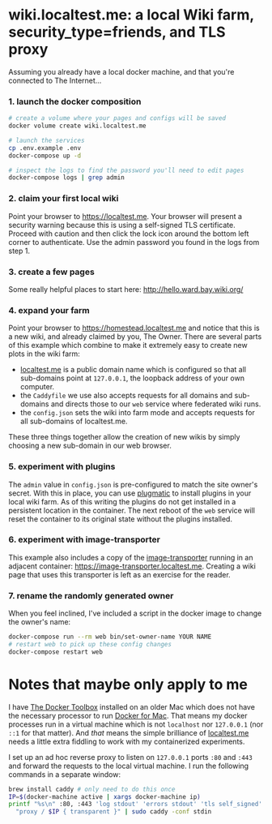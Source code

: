 # wiki.localtest.me: a local Wiki farm, security_type=friends, and TLS proxy

Assuming you already have a local docker machine, and that you're
connected to The Internet...

### 1. launch the docker composition

``` bash
# create a volume where your pages and configs will be saved
docker volume create wiki.localtest.me

# launch the services
cp .env.example .env
docker-compose up -d

# inspect the logs to find the password you'll need to edit pages
docker-compose logs | grep admin
```

### 2. claim your first local wiki

Point your browser to https://localtest.me.  Your browser will present
a security warning because this is using a self-signed TLS
certificate.  Proceed with caution and then click the lock icon around
the bottom left corner to authenticate.  Use the admin password you
found in the logs from step 1.

### 3. create a few pages

Some really helpful places to start here: http://hello.ward.bay.wiki.org/

### 4. expand your farm

Point your browser to https://homestead.localtest.me and notice that
this is a new wiki, and already claimed by you, The Owner.  There are
several parts of this example which combine to make it extremely easy
to create new plots in the wiki farm:

* [localtest.me](http://readme.localtest.me) is a public domain name
  which is configured so that all sub-domains point at `127.0.0.1`,
  the loopback address of your own computer.
* the `Caddyfile` we use also accepts requests for all domains and
  sub-domains and directs those to our `web` service where federated
  wiki runs.
* the `config.json` sets the wiki into farm mode and accepts requests
  for all sub-domains of localtest.me.

These three things together allow the creation of new wikis by simply
choosing a new sub-domain in our web browser.

### 5. experiment with plugins

The `admin` value in `config.json` is pre-configured to match the site
owner's secret.  With this in place, you can use [plugmatic] to
install plugins in your local wiki farm.  As of this writing the
plugins do not get installed in a persistent location in the
container.  The next reboot of the `web` service will reset the
container to its original state without the plugins installed.

[plugmatic]: http://plugins.fed.wiki.org/about-plugmatic-plugin.html

### 6. experiment with image-transporter

This example also includes a copy of the [image-transporter] running
in an adjacent container: https://image-transporter.localtest.me.
Creating a wiki page that uses this transporter is left as an exercise
for the reader.

[image-transporter]: http://ward.asia.wiki.org/home.c2.com:4010/welcome-visitors

### 7. rename the randomly generated owner

When you feel inclined, I've included a script in the docker image to
change the owner's name:

``` bash
docker-compose run --rm web bin/set-owner-name YOUR NAME
# restart web to pick up these config changes
docker-compose restart web
```

# Notes that maybe only apply to me

I have [The Docker Toolbox] installed on an older Mac which does not
have the necessary processor to run [Docker for Mac].  That means my
docker processes run in a virtual machine which is not `localhost` nor
`127.0.0.1` (nor `::1` for that matter).  And _that_ means the simple
brilliance of [localtest.me] needs a little extra fiddling to work
with my containerized experiments.

I set up an ad hoc reverse proxy to listen on `127.0.0.1` ports `:80`
and `:443` and forward the requests to the local virtual machine.  I
run the following commands in a separate window:

``` bash
brew install caddy # only need to do this once
IP=$(docker-machine active | xargs docker-machine ip)
printf "%s\n" :80, :443 'log stdout' 'errors stdout' 'tls self_signed' \
  "proxy / $IP { transparent }" | sudo caddy -conf stdin
```

[The Docker Toolbox]: https://www.docker.com/products/docker-toolbox
[Docker for Mac]: https://docs.docker.com/docker-for-mac/
[localtest.me]: https://http://readme.localtest.me/
